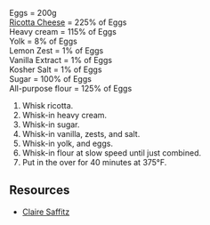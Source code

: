Eggs = 200g  
[Ricotta Cheese](Ricotta) = 225% of Eggs  
Heavy cream = 115% of Eggs  
Yolk = 8% of Eggs  
Lemon Zest = 1% of Eggs  
Vanilla Extract = 1% of Eggs  
Kosher Salt = 1% of Eggs  
Sugar = 100% of Eggs  
All-purpose flour = 125% of Eggs

1. Whisk ricotta.
2. Whisk-in heavy cream.
3. Whisk-in sugar.
4. Whisk-in vanilla, zests, and salt.
5. Whisk-in yolk, and eggs.
6. Whisk-in flour at slow speed until just combined.
7. Put in the over for 40 minutes at 375°F.

## Resources

- [Claire Saffitz](https://youtu.be/AV0xT-KUqy0?si=KQsYIo_Lf5ONTCNz)
